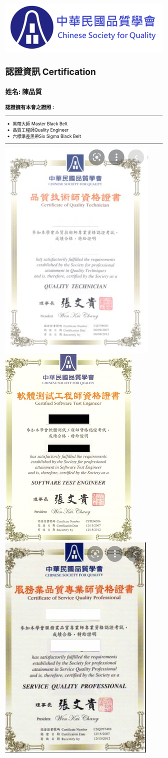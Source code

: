 ![logo](image/logo.png)
#  認證資訊 Certification
## 姓名: 陳品質
### 認證擁有本會之證照 :
---
* 黑帶大師 Master Black Belt
* 品質工程師Quality Engineer
* 六標準差黑帶Six Sigma Black Belt
---
![證照](image/證照1.jpg)
![證照](image/證照2.jpg)
![證照](image/證照3.jpg)

